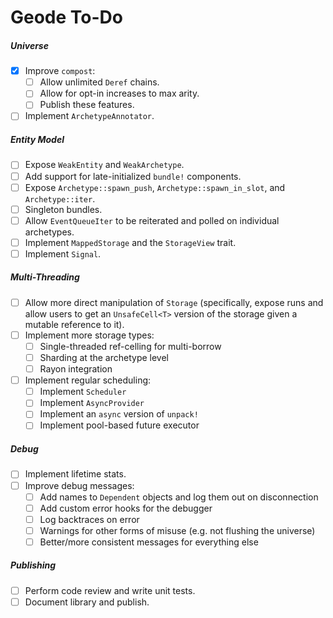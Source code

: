 # Geode To-Do

##### Universe

- [x] Improve `compost`:
  - [ ] Allow unlimited `Deref` chains.
  - [ ] Allow for opt-in increases to max arity.
  - [ ] Publish these features.
- [ ] Implement `ArchetypeAnnotator`.

##### Entity Model

- [ ] Expose `WeakEntity` and `WeakArchetype`.
- [ ] Add support for late-initialized `bundle!` components.
- [ ] Expose `Archetype::spawn_push`, `Archetype::spawn_in_slot`, and `Archetype::iter`.
- [ ] Singleton bundles.
- [ ] Allow `EventQueueIter` to be reiterated and polled on individual archetypes.
- [ ] Implement `MappedStorage` and the `StorageView` trait.
- [ ] Implement `Signal`.

##### Multi-Threading

- [ ] Allow more direct manipulation of `Storage` (specifically, expose runs and allow users to get an `UnsafeCell<T>` version of the storage given a mutable reference to it).
- [ ] Implement more storage types:
  - [ ] Single-threaded ref-celling for multi-borrow
  - [ ] Sharding at the archetype level
  - [ ] Rayon integration
- [ ] Implement regular scheduling:
  - [ ] Implement `Scheduler`
  - [ ] Implement `AsyncProvider`
  - [ ] Implement an `async` version of `unpack!`
  - [ ] Implement pool-based future executor

##### Debug

- [ ] Implement lifetime stats.
- [ ] Improve debug messages:
  - [ ] Add names to `Dependent` objects and log them out on disconnection
  - [ ] Add custom error hooks for the debugger
  - [ ] Log backtraces on error
  - [ ] Warnings for other forms of misuse (e.g. not flushing the universe)
  - [ ] Better/more consistent messages for everything else

##### Publishing

- [ ] Perform code review and write unit tests.
- [ ] Document library and publish.
